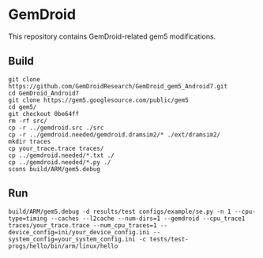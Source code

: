 # GemDroid
This repository contains GemDroid-related gem5 modifications.

## Build
	git clone https://github.com/GemDroidResearch/GemDroid_gem5_Android7.git
	cd GemDroid_Android7
	git clone https://gem5.googlesource.com/public/gem5
	cd gem5/
	git checkout 0be64ff
	rm -rf src/
	cp -r ../gemdroid.src ./src
	cp -r ../gemdroid.needed/gemdroid.dramsim2/* ./ext/dramsim2/
	mkdir traces
	cp your_trace.trace traces/
	cp ../gemdroid.needed/*.txt ./
	cp ../gemdroid.needed/*.py ./
	scons build/ARM/gem5.debug 
	
## Run
	build/ARM/gem5.debug -d results/test configs/example/se.py -n 1 --cpu-type=timing --caches --l2cache --num-dirs=1 --gemdroid --cpu_trace1 traces/your_trace.trace --num_cpu_traces=1 --device_config=ini/your_device_config.ini --system_config=your_system_config.ini -c tests/test-progs/hello/bin/arm/linux/hello


